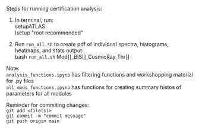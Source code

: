Steps for running certification analysis:

1. In terminal, run: <br/>
setupATLAS <br/>
lsetup "root recommended"<br/>

2. Run `run_all.sh` to create pdf of individual spectra, histograms, heatmaps, and stats output: <br/>
bash `run_all.sh` Mod[]_BIS[]_CosmicRay_Thr[]

Note:<br/> `analysis_functions.ipynb` has filtering functions and workshopping material for .py files<br/>
`all_mods_functions.ipynb` has functions for creating summary histos of parameters for all modules <br/>

Reminder for commiting changes: <br/>
`git add <file(s)>` <br/>
`git commit -m "commit message"` <br/>
`git push origin main` <br/>
